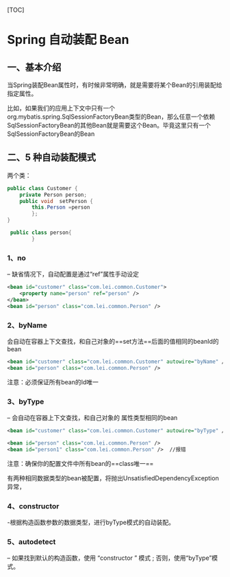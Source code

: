 [TOC]



# Spring 自动装配 Bean

## 一、基本介绍

当Spring装配Bean属性时，有时候非常明确，就是需要将某个Bean的引用装配给指定属性。

比如，如果我们的应用上下文中只有一个org.mybatis.spring.SqlSessionFactoryBean类型的Bean，那么任意一个依赖SqlSessionFactoryBean的其他Bean就是需要这个Bean。毕竟这里只有一个SqlSessionFactoryBean的Bean

## 二、5 种自动装配模式

两个类：

```java
public class Customer {   
    private Person person;   
    public void  setPerson { 
        this.Person =person
        }; 
}

 public class person{  
 		}
```

### 1、no 

– 缺省情况下，自动配置是通过“ref”属性手动设定

```xml
<bean id="customer" class="com.lei.common.Customer">
    <property name="person" ref="person" />
</bean>
<bean id="person" class="com.lei.common.Person" />
```

### 2、byName 

 会自动在容器上下文查找，和自己对象的==set方法==后面的值相同的beanId的bean

```xml
<bean id="customer" class="com.lei.common.Customer" autowire="byName" /> 
<bean id="person" class="com.lei.common.Person" />
```

注意：必须保证所有bean的Id唯一

### 3、byType 

– 会自动在容器上下文查找，和自己对象的 属性类型相同的bean

```xml
<bean id="customer" class="com.lei.common.Customer" autowire="byType" />

<bean id="person" class="com.lei.common.Person" /> 
<bean id="person1" class="com.lei.common.Person" />  //报错
```

注意：确保你的配置文件中所有bean的==class唯一==

有两种相同数据类型的bean被配置，将抛出UnsatisfiedDependencyException异常，

### 4、constructor 

-根据构造函数参数的数据类型，进行byType模式的自动装配。



### 5、autodetect 

– 如果找到默认的构造函数，使用 “constructor ” 模式 ; 否则，使用“byType”模式。